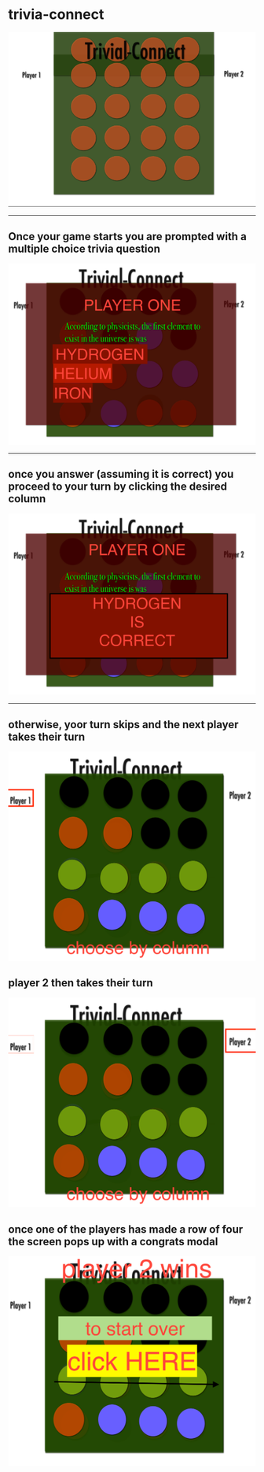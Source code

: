 # trivia-connect

![](scene-one.png)<br><hr>

## Once your game starts you are prompted with a multiple choice trivia question   
![](scene-two.png)<br><hr>
## once you answer (assuming it is correct) you proceed to your turn by clicking the desired column
![](scene-three.png)<br><hr>
## otherwise, yoor turn skips and the next player takes their turn
![](scene-four.png)

## player 2 then takes their turn
![](scene-five.png)
## once one of the players has made a row of four the screen pops up with a congrats modal
![](scene-six.png)